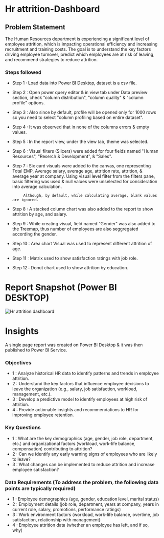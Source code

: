 # Hr attrition-Dashboard


## Problem Statement

The Human Resources department is experiencing a significant level of employee attrition, which is impacting operational efficiency and increasing recruitment and training costs. The goal is to understand the key factors driving employee turnover, predict which employees are at risk of leaving, and recommend strategies to reduce attrition.




### Steps followed 

- Step 1 : Load data into Power BI Desktop, dataset is a csv file.
- Step 2 : Open power query editor & in view tab under Data preview section, check "column distribution", "column quality" & "column profile" options.
- Step 3 : Also since by default, profile will be opened only for 1000 rows so you need to select "column profiling based on entire dataset".
- Step 4 : It was observed that in none of the columns errors & empty values. 
- Step 5 : In the report view, under the view tab, theme was selected.
- Step 6 : Visual filters (Slicers) were added for four fields named "Human Resources", "Reserch & Development", & "Sales".
- Step 7 : Six card visuals were added to the canvas, one representing Total EMP, Average salary, average age, attrition rate, attrition, & average year at company.
           Using visual level filter from the filters pane, basic filtering was used & null values were unselected for consideration into average calculation.
           
           Although, by default, while calculating average, blank values are ignored.
- Step 8 : A stacked column chart was also added to the report to show attrition by age, and salary. 
- Step 9 : While creating visual, field named "Gender" was also added to the Treemap, thus number of employees are also seggregated according the gender. 
- Step 10 : Area chart Visual was used to represent different attrition of age.
- Step 11 : Matrix used to show satisfaction ratings with job role.
- Step 12 : Donut chart used to show attrition by education.

 
 # Report Snapshot (Power BI DESKTOP)

 
![Hr attrition dashboard](https://github.com/user-attachments/assets/79c1d365-84b9-4e26-9710-1e363b1f17d7)

# Insights

A single page report was created on Power BI Desktop & it was then published to Power BI Service.

### Objectives  
- 1 : Analyze historical HR data to identify patterns and trends in employee attrition.
- 2 : Understand the key factors that influence employee decisions to leave the organization (e.g., salary, job satisfaction, workload, management, etc.).
- 3 : Develop a predictive model to identify employees at high risk of attrition.
- 4 : Provide actionable insights and recommendations to HR for improving employee retention.         
### Key Questions 
- 1 : What are the key demographics (age, gender, job role, department, etc.) and organizational factors (workload, work-life balance, compensation) contributing to attrition?
- 2 : Can we identify any early warning signs of employees who are likely to leave?
- 3 : What changes can be implemented to reduce attrition and increase employee satisfaction?
### Data Requirements (To address the problem, the following data points are typically required)
- 1 : Employee demographics (age, gender, education level, marital status)
- 2 : Employment details (job role, department, years at company, years in current role, salary, promotions, performance ratings)
- 3 : Work environment factors (workload, work-life balance, overtime, job satisfaction, relationship with management)
- 4 : Employee attrition data (whether an employee has left, and if so, why)
